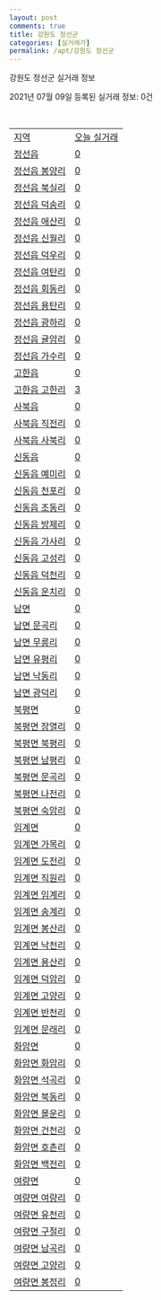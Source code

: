 ```yaml
---
layout: post
comments: true
title: 강원도 정선군
categories: [실거래가]
permalink: /apt/강원도 정선군
---
```


강원도 정선군 실거래 정보

2021년 07월 09일 등록된 실거래 정보: 0건

<script type="text/javascript">
  google.charts.load('current', {'packages':['corechart']});
  google.charts.setOnLoadCallback(drawChart);

  function drawChart() {
    var data = google.visualization.arrayToDataTable([['거래일', '매매', '전월세', '전매'], ['20-07', 14, 8, 0], ['20-08', 15, 6, 1], ['20-09', 20, 5, 1], ['20-10', 12, 8, 1], ['20-11', 19, 9, 16], ['20-12', 14, 8, 0], ['21-01', 17, 18, 0], ['21-02', 25, 8, 0], ['21-03', 18, 13, 1], ['21-04', 22, 10, 3], ['21-05', 20, 6, 0], ['21-06', 17, 9, 0], ['21-07', 3, 2, 0]]);

    var options = {
      title: '최근 1년간 유형별 거래량 추이',
      legend: { position: 'bottom' }
    };

    var chart = new google.visualization.LineChart(document.getElementById('columnchart_material'));
    chart.draw(data, (options));
  }
</script>

<div id="columnchart_material" style="width: 95%; margin-left: -35px"></div>
<br>
<table class="sortable">
  <tr>
    <td><a href="#">지역</a></td>
    <td><a href="#">오늘 실거래</a></td>
  </tr>

  
  <tr class="item">
    <td><a href="강원도 정선군 정선읍">정선읍</a></td>
    <td><a href="강원도 정선군 정선읍">0</a></td>
  </tr>
    

  <tr class="item">
    <td><a href="강원도 정선군 정선읍 봉양리">정선읍 봉양리</a></td>
    <td><a href="강원도 정선군 정선읍 봉양리">0</a></td>
  </tr>
    

  <tr class="item">
    <td><a href="강원도 정선군 정선읍 북실리">정선읍 북실리</a></td>
    <td><a href="강원도 정선군 정선읍 북실리">0</a></td>
  </tr>
    

  <tr class="item">
    <td><a href="강원도 정선군 정선읍 덕송리">정선읍 덕송리</a></td>
    <td><a href="강원도 정선군 정선읍 덕송리">0</a></td>
  </tr>
    

  <tr class="item">
    <td><a href="강원도 정선군 정선읍 애산리">정선읍 애산리</a></td>
    <td><a href="강원도 정선군 정선읍 애산리">0</a></td>
  </tr>
    

  <tr class="item">
    <td><a href="강원도 정선군 정선읍 신월리">정선읍 신월리</a></td>
    <td><a href="강원도 정선군 정선읍 신월리">0</a></td>
  </tr>
    

  <tr class="item">
    <td><a href="강원도 정선군 정선읍 덕우리">정선읍 덕우리</a></td>
    <td><a href="강원도 정선군 정선읍 덕우리">0</a></td>
  </tr>
    

  <tr class="item">
    <td><a href="강원도 정선군 정선읍 여탄리">정선읍 여탄리</a></td>
    <td><a href="강원도 정선군 정선읍 여탄리">0</a></td>
  </tr>
    

  <tr class="item">
    <td><a href="강원도 정선군 정선읍 회동리">정선읍 회동리</a></td>
    <td><a href="강원도 정선군 정선읍 회동리">0</a></td>
  </tr>
    

  <tr class="item">
    <td><a href="강원도 정선군 정선읍 용탄리">정선읍 용탄리</a></td>
    <td><a href="강원도 정선군 정선읍 용탄리">0</a></td>
  </tr>
    

  <tr class="item">
    <td><a href="강원도 정선군 정선읍 광하리">정선읍 광하리</a></td>
    <td><a href="강원도 정선군 정선읍 광하리">0</a></td>
  </tr>
    

  <tr class="item">
    <td><a href="강원도 정선군 정선읍 귤암리">정선읍 귤암리</a></td>
    <td><a href="강원도 정선군 정선읍 귤암리">0</a></td>
  </tr>
    

  <tr class="item">
    <td><a href="강원도 정선군 정선읍 가수리">정선읍 가수리</a></td>
    <td><a href="강원도 정선군 정선읍 가수리">0</a></td>
  </tr>
    

  <tr class="item">
    <td><a href="강원도 정선군 고한읍">고한읍</a></td>
    <td><a href="강원도 정선군 고한읍">0</a></td>
  </tr>
    

  <tr class="item">
    <td><a href="강원도 정선군 고한읍 고한리">고한읍 고한리</a></td>
    <td><a href="강원도 정선군 고한읍 고한리">3</a></td>
  </tr>
    

  <tr class="item">
    <td><a href="강원도 정선군 사북읍">사북읍</a></td>
    <td><a href="강원도 정선군 사북읍">0</a></td>
  </tr>
    

  <tr class="item">
    <td><a href="강원도 정선군 사북읍 직전리">사북읍 직전리</a></td>
    <td><a href="강원도 정선군 사북읍 직전리">0</a></td>
  </tr>
    

  <tr class="item">
    <td><a href="강원도 정선군 사북읍 사북리">사북읍 사북리</a></td>
    <td><a href="강원도 정선군 사북읍 사북리">0</a></td>
  </tr>
    

  <tr class="item">
    <td><a href="강원도 정선군 신동읍">신동읍</a></td>
    <td><a href="강원도 정선군 신동읍">0</a></td>
  </tr>
    

  <tr class="item">
    <td><a href="강원도 정선군 신동읍 예미리">신동읍 예미리</a></td>
    <td><a href="강원도 정선군 신동읍 예미리">0</a></td>
  </tr>
    

  <tr class="item">
    <td><a href="강원도 정선군 신동읍 천포리">신동읍 천포리</a></td>
    <td><a href="강원도 정선군 신동읍 천포리">0</a></td>
  </tr>
    

  <tr class="item">
    <td><a href="강원도 정선군 신동읍 조동리">신동읍 조동리</a></td>
    <td><a href="강원도 정선군 신동읍 조동리">0</a></td>
  </tr>
    

  <tr class="item">
    <td><a href="강원도 정선군 신동읍 방제리">신동읍 방제리</a></td>
    <td><a href="강원도 정선군 신동읍 방제리">0</a></td>
  </tr>
    

  <tr class="item">
    <td><a href="강원도 정선군 신동읍 가사리">신동읍 가사리</a></td>
    <td><a href="강원도 정선군 신동읍 가사리">0</a></td>
  </tr>
    

  <tr class="item">
    <td><a href="강원도 정선군 신동읍 고성리">신동읍 고성리</a></td>
    <td><a href="강원도 정선군 신동읍 고성리">0</a></td>
  </tr>
    

  <tr class="item">
    <td><a href="강원도 정선군 신동읍 덕천리">신동읍 덕천리</a></td>
    <td><a href="강원도 정선군 신동읍 덕천리">0</a></td>
  </tr>
    

  <tr class="item">
    <td><a href="강원도 정선군 신동읍 운치리">신동읍 운치리</a></td>
    <td><a href="강원도 정선군 신동읍 운치리">0</a></td>
  </tr>
    

  <tr class="item">
    <td><a href="강원도 정선군 남면">남면</a></td>
    <td><a href="강원도 정선군 남면">0</a></td>
  </tr>
    

  <tr class="item">
    <td><a href="강원도 정선군 남면 문곡리">남면 문곡리</a></td>
    <td><a href="강원도 정선군 남면 문곡리">0</a></td>
  </tr>
    

  <tr class="item">
    <td><a href="강원도 정선군 남면 무릉리">남면 무릉리</a></td>
    <td><a href="강원도 정선군 남면 무릉리">0</a></td>
  </tr>
    

  <tr class="item">
    <td><a href="강원도 정선군 남면 유평리">남면 유평리</a></td>
    <td><a href="강원도 정선군 남면 유평리">0</a></td>
  </tr>
    

  <tr class="item">
    <td><a href="강원도 정선군 남면 낙동리">남면 낙동리</a></td>
    <td><a href="강원도 정선군 남면 낙동리">0</a></td>
  </tr>
    

  <tr class="item">
    <td><a href="강원도 정선군 남면 광덕리">남면 광덕리</a></td>
    <td><a href="강원도 정선군 남면 광덕리">0</a></td>
  </tr>
    

  <tr class="item">
    <td><a href="강원도 정선군 북평면">북평면</a></td>
    <td><a href="강원도 정선군 북평면">0</a></td>
  </tr>
    

  <tr class="item">
    <td><a href="강원도 정선군 북평면 장열리">북평면 장열리</a></td>
    <td><a href="강원도 정선군 북평면 장열리">0</a></td>
  </tr>
    

  <tr class="item">
    <td><a href="강원도 정선군 북평면 북평리">북평면 북평리</a></td>
    <td><a href="강원도 정선군 북평면 북평리">0</a></td>
  </tr>
    

  <tr class="item">
    <td><a href="강원도 정선군 북평면 남평리">북평면 남평리</a></td>
    <td><a href="강원도 정선군 북평면 남평리">0</a></td>
  </tr>
    

  <tr class="item">
    <td><a href="강원도 정선군 북평면 문곡리">북평면 문곡리</a></td>
    <td><a href="강원도 정선군 북평면 문곡리">0</a></td>
  </tr>
    

  <tr class="item">
    <td><a href="강원도 정선군 북평면 나전리">북평면 나전리</a></td>
    <td><a href="강원도 정선군 북평면 나전리">0</a></td>
  </tr>
    

  <tr class="item">
    <td><a href="강원도 정선군 북평면 숙암리">북평면 숙암리</a></td>
    <td><a href="강원도 정선군 북평면 숙암리">0</a></td>
  </tr>
    

  <tr class="item">
    <td><a href="강원도 정선군 임계면">임계면</a></td>
    <td><a href="강원도 정선군 임계면">0</a></td>
  </tr>
    

  <tr class="item">
    <td><a href="강원도 정선군 임계면 가목리">임계면 가목리</a></td>
    <td><a href="강원도 정선군 임계면 가목리">0</a></td>
  </tr>
    

  <tr class="item">
    <td><a href="강원도 정선군 임계면 도전리">임계면 도전리</a></td>
    <td><a href="강원도 정선군 임계면 도전리">0</a></td>
  </tr>
    

  <tr class="item">
    <td><a href="강원도 정선군 임계면 직원리">임계면 직원리</a></td>
    <td><a href="강원도 정선군 임계면 직원리">0</a></td>
  </tr>
    

  <tr class="item">
    <td><a href="강원도 정선군 임계면 임계리">임계면 임계리</a></td>
    <td><a href="강원도 정선군 임계면 임계리">0</a></td>
  </tr>
    

  <tr class="item">
    <td><a href="강원도 정선군 임계면 송계리">임계면 송계리</a></td>
    <td><a href="강원도 정선군 임계면 송계리">0</a></td>
  </tr>
    

  <tr class="item">
    <td><a href="강원도 정선군 임계면 봉산리">임계면 봉산리</a></td>
    <td><a href="강원도 정선군 임계면 봉산리">0</a></td>
  </tr>
    

  <tr class="item">
    <td><a href="강원도 정선군 임계면 낙천리">임계면 낙천리</a></td>
    <td><a href="강원도 정선군 임계면 낙천리">0</a></td>
  </tr>
    

  <tr class="item">
    <td><a href="강원도 정선군 임계면 용산리">임계면 용산리</a></td>
    <td><a href="강원도 정선군 임계면 용산리">0</a></td>
  </tr>
    

  <tr class="item">
    <td><a href="강원도 정선군 임계면 덕암리">임계면 덕암리</a></td>
    <td><a href="강원도 정선군 임계면 덕암리">0</a></td>
  </tr>
    

  <tr class="item">
    <td><a href="강원도 정선군 임계면 고양리">임계면 고양리</a></td>
    <td><a href="강원도 정선군 임계면 고양리">0</a></td>
  </tr>
    

  <tr class="item">
    <td><a href="강원도 정선군 임계면 반천리">임계면 반천리</a></td>
    <td><a href="강원도 정선군 임계면 반천리">0</a></td>
  </tr>
    

  <tr class="item">
    <td><a href="강원도 정선군 임계면 문래리">임계면 문래리</a></td>
    <td><a href="강원도 정선군 임계면 문래리">0</a></td>
  </tr>
    

  <tr class="item">
    <td><a href="강원도 정선군 화암면">화암면</a></td>
    <td><a href="강원도 정선군 화암면">0</a></td>
  </tr>
    

  <tr class="item">
    <td><a href="강원도 정선군 화암면 화암리">화암면 화암리</a></td>
    <td><a href="강원도 정선군 화암면 화암리">0</a></td>
  </tr>
    

  <tr class="item">
    <td><a href="강원도 정선군 화암면 석곡리">화암면 석곡리</a></td>
    <td><a href="강원도 정선군 화암면 석곡리">0</a></td>
  </tr>
    

  <tr class="item">
    <td><a href="강원도 정선군 화암면 북동리">화암면 북동리</a></td>
    <td><a href="강원도 정선군 화암면 북동리">0</a></td>
  </tr>
    

  <tr class="item">
    <td><a href="강원도 정선군 화암면 몰운리">화암면 몰운리</a></td>
    <td><a href="강원도 정선군 화암면 몰운리">0</a></td>
  </tr>
    

  <tr class="item">
    <td><a href="강원도 정선군 화암면 건천리">화암면 건천리</a></td>
    <td><a href="강원도 정선군 화암면 건천리">0</a></td>
  </tr>
    

  <tr class="item">
    <td><a href="강원도 정선군 화암면 호촌리">화암면 호촌리</a></td>
    <td><a href="강원도 정선군 화암면 호촌리">0</a></td>
  </tr>
    

  <tr class="item">
    <td><a href="강원도 정선군 화암면 백전리">화암면 백전리</a></td>
    <td><a href="강원도 정선군 화암면 백전리">0</a></td>
  </tr>
    

  <tr class="item">
    <td><a href="강원도 정선군 여량면">여량면</a></td>
    <td><a href="강원도 정선군 여량면">0</a></td>
  </tr>
    

  <tr class="item">
    <td><a href="강원도 정선군 여량면 여량리">여량면 여량리</a></td>
    <td><a href="강원도 정선군 여량면 여량리">0</a></td>
  </tr>
    

  <tr class="item">
    <td><a href="강원도 정선군 여량면 유천리">여량면 유천리</a></td>
    <td><a href="강원도 정선군 여량면 유천리">0</a></td>
  </tr>
    

  <tr class="item">
    <td><a href="강원도 정선군 여량면 구절리">여량면 구절리</a></td>
    <td><a href="강원도 정선군 여량면 구절리">0</a></td>
  </tr>
    

  <tr class="item">
    <td><a href="강원도 정선군 여량면 남곡리">여량면 남곡리</a></td>
    <td><a href="강원도 정선군 여량면 남곡리">0</a></td>
  </tr>
    

  <tr class="item">
    <td><a href="강원도 정선군 여량면 고양리">여량면 고양리</a></td>
    <td><a href="강원도 정선군 여량면 고양리">0</a></td>
  </tr>
    

  <tr class="item">
    <td><a href="강원도 정선군 여량면 봉정리">여량면 봉정리</a></td>
    <td><a href="강원도 정선군 여량면 봉정리">0</a></td>
  </tr>
    


</table>


    